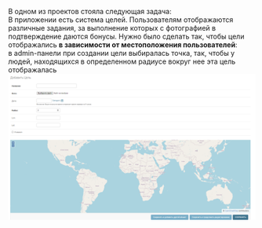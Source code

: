 В одном из проектов стояла следующая задача:\
В приложении есть система целей. Пользователям отображаются различные задания, за выполнение которых с фотографией в подтверждение даются бонусы. Нужно было сделать так, чтобы цели отображались **в зависимости от местоположения пользователей**:\
в admin-панели при создании цели выбиралась точка, так, чтобы у людей, находящихся в определенном радиусе вокруг нее эта цель отображалась
![](/admin/admin-geomap/images/img.png "img 1")
